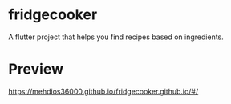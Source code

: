 # fridgecooker

A flutter project that helps you find recipes based on ingredients.

# Preview
https://mehdios36000.github.io/fridgecooker.github.io/#/

